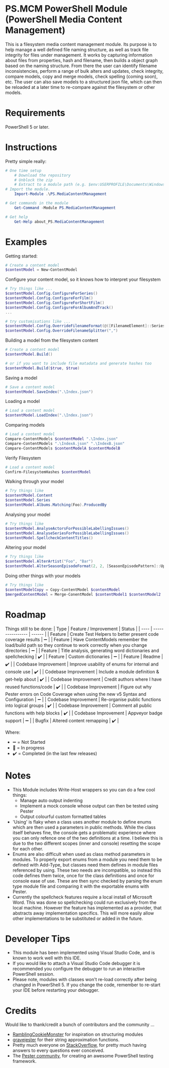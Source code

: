 PS.MCM PowerShell Module (PowerShell Media Content Management)
=============
This is a filesystem media content management module. Its purpose is to help manage a well defined file naming structure, as well as track file integrity for files under management. It works by capturing information about files from properties, hash and filename, then builds a object graph based on the naming structure. From there the user can identify filename inconsistencies, perform a range of bulk alters and updates, check integrity, compare models, copy and merge models, check spelling (coming soon), etc. The user can also save models to a structured json file, which can then be reloaded at a later time to re-compare against the filesystem or other models.

# Requirements
PowerShell 5 or later.

# Instructions
Pretty simple really:
```powershell
# One time setup
    # Download the repository
    # Unblock the zip
    # Extract to a module path (e.g. $env:USERPROFILE\Documents\WindowsPowerShell\Modules\)
# Import the module.
    Import-Module .\PS.MediaContentManagement

# Get commands in the module
    Get-Command -Module PS.MediaContentManagement

# Get help
    Get-Help about_PS.MediaContentManagement
```

# Examples
Getting started:
```powershell
# Create a content model
$contentModel = New-ContentModel
```

Configure your content model, so it knows how to interpret your filesystem
```powershell
# Try things like ...
$contentModel.Config.ConfigureForSeries()
$contentModel.Config.ConfigureForFilm()
$contentModel.Config.ConfigureForShortFilm()
$contentModel.Config.ConfigureForAlbumAndTrack()
...

# try customisations like ...
$contentModel.Config.OverrideFilenameFormat(@([FilenameElement]::Series, [FilenameElement]::Title))
$contentModel.Config.OverrideFilenameSplitter(",")
```

Building a model from the filesystem content
```powershell
# Create a content model
$contentModel.Build()

# or if you want to include file matadata and generate hashes too
$contentModel.Build($true, $true)
```

Saving a model
```powershell
# Save a content model
$contentModel.SaveIndex(".\Index.json")
```

Loading a model
```powershell
# Load a content model
$contentModel.LoadIndex(".\Index.json")
```

Comparing models
```powershell
# Load a content model
Compare-ContentModels $contentModel ".\Index.json"
Compare-ContentModels ".\IndexA.json" ".\IndexB.json"
Compare-ContentModels $contentModelA $contentModelB 
```

Verify Filesystem
```powershell
# Load a content model
Confirm-FilesystemHashes $contentModel
```

Walking through your model
```powershell
# Try things like
$contentModel.Content
$contentModel.Series
$contentModel.Albums.Matching(Foo).ProducedBy
```

Analysing your model
```powershell
# Try things like
$contentModel.AnalyseActorsForPossibleLabellingIssues()
$contentModel.AnalyseSeriesForPossibleLabellingIssues()
$contentModel.SpellcheckContentTitles()
```

Altering your model
```powershell
# Try things like
$contentModel.AlterArtist("Foo", "Bar")
$contentModel.AlterSeasonEpisodeFormat(2, 2, [SeasonEpisodePattern]::Uppercase_S0E0, $false)
```

Doing other things with your models
```powershell
# Try things like
$contentModelCopy = Copy-ContentModel $contentModel
$mergedContentModel = Merge-ConentModel $contentModel1 $contentModel2
```

# Roadmap
Things still to be done:
| Type | Feature / Improvement | Status |
| ---- | ---------------- | ------ |
| Feature | Create Test Helpers to better present code coverage results | :heavy_minus_sign: |
| Feature | Have ContentModels remember the load/build path so they continue to work correctly when you change directories | :heavy_minus_sign: |
| Feature | Title analysis, generating word dictionaries and spellchecking | :heavy_check_mark: |
| Feature | Custom dictionaries | :heavy_minus_sign: |
| Feature | Readme | :heavy_check_mark: |
| Codebase Improvement | Improve usability of enums for internal and console use | :heavy_check_mark: |
| Codebase Improvement | Include a module definition & get-help about | :heavy_check_mark: |
| Codebase Improvement | Credit authors where I have reused functions/code | :heavy_check_mark: |
| Codebase Improvement | Figure out why Pester errors on Code Coverage when using the new v5 Syntax and Configuration | :heavy_minus_sign: |
| Codebase Improvement | Re-organise public functions into logical groups | :heavy_check_mark: | 
| Codebase Improvement | Comment all public functions with help blocks | :heavy_check_mark: | 
| Codebase Improvement | Appveyor badge support | :heavy_minus_sign: | 
| Bugfix | Altered content remapping | :heavy_check_mark: | 

Where:
- :heavy_minus_sign: = Not Started
- :construction: = In progress
- :heavy_check_mark: = Completed (in the last few releases)

# Notes
- This Module includes Write-Host wrappers so you can do a few cool things:
    - Manage auto output indenting 
    - Implement a mock console whose output can then be tested using Pester
    - Output colourful custom formatted tables
- 'Using' is flaky when a class uses another module to define enums which are then used a parameters in public methods. While the class itself behaves fine, the console gets a problematic experience where you can only refence one of the two definitions at a time. I believe this is due to the two different scopes (inner and console) resetting the scope for each other. 
- Enums are also difficult when used as class method parameters in modules. To properly export enums from a module you need them to be defined with Add-Type, but classes need them defines in module files referenced by using. These two needs are incompatible, so instead this code defines them twice, once for the class definitions and once for console ease of use. These are then sync checked by parsing the enum type module file and comparing it with the exportable enums with Pester.
- Currently the spellcheck features require a local install of Microsoft Word. This was done so spellchecking could run exclusively from the local machine. However the feature has implemented as a provider, that abstracts away implementation specifics. This will more easily allow other implementations to be substituted or added in the future. 

# Developer Tips
- This module has been implemented using Visual Studio Code, and is known to work well with this IDE.
- If you would like to attach a Visual Studio Code debugger it is recommended you configure the debugger to run an interactive PowerShell session.
- Please note, modules with classes won't re-load correctly after being changed in PowerShell 5. If you change the code, remember to re-start your IDE before restarting your debugger.

# Credits
Would like to thank/credit a bunch of contributors and the community ...
- [RamblingCookieMonster](https://github.com/RamblingCookieMonster) for inspiration on structuring modules
- [gravejester](https://github.com/gravejester) for their string approximation functions.
- Pretty much everyone on [StackOverflow](https://stackoverflow.com/), for pretty much having answers to every questions ever conceived.
- The [Pester community](https://github.com/pester/Pester), for creating an awesome PowerShell testing framework.



 